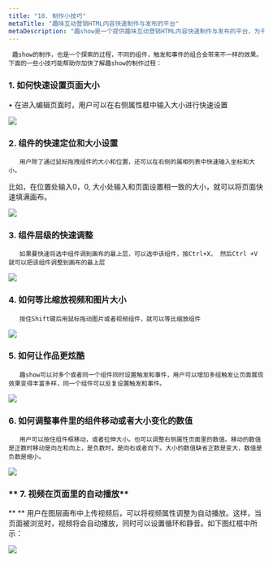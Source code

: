 ```yaml
---
title: "10. 制作小技巧"
metaTitle: "趣味互动营销HTML内容快速制作与发布的平台"
metaDescription: "趣show是一个提供趣味互动营销HTML内容快速制作与发布的平台，为千万的品牌主，中小商家和自媒体提供全新的互动营销视频制作技术支持与营销生态整合。"
---
```

     趣show的制作，也是一个探索的过程，不同的组件，触发和事件的组合会带来不一样的效果。下面的一些小技巧能帮助你加快了解趣show的制作过程：

### **1. 如何快速设置页面大小**

• 在进入编辑页面时，用户可以在右侧属性框中输入大小进行快速设置

![](https://tcs-ga.teambition.net/storage/111p9b4ed235d64b9761082c49fa16862614?Signature=eyJhbGciOiJIUzI1NiIsInR5cCI6IkpXVCJ9.eyJBcHBJRCI6IjU5Mzc3MGZmODM5NjMyMDAyZTAzNThmMSIsIl9hcHBJZCI6IjU5Mzc3MGZmODM5NjMyMDAyZTAzNThmMSIsIl9vcmdhbml6YXRpb25JZCI6IiIsImV4cCI6MTU3OTE2ODc4NCwiaWF0IjoxNTc4NTYzOTg0LCJyZXNvdXJjZSI6Ii9zdG9yYWdlLzExMXA5YjRlZDIzNWQ2NGI5NzYxMDgyYzQ5ZmExNjg2MjYxNCJ9.FaS33oJxwItIuv_Fy7_HcZBIIfGV83LVq3Or8odEqAc&download=1578310153034-17901efd-c4c6-4515-b155-ad2d6865258c.png "")

 

### **2. 组件的快速定位和大小设置**

       用户除了通过鼠标拖拽组件的大小和位置，还可以在右侧的属相列表中快速输入坐标和大小。

比如，在位置处输入0，0, 大小处输入和页面设置相一致的大小，就可以将页面快速填满画布。

![](https://tcs-ga.teambition.net/storage/111p2005adf16929f045875b348bbde7ab5d?Signature=eyJhbGciOiJIUzI1NiIsInR5cCI6IkpXVCJ9.eyJBcHBJRCI6IjU5Mzc3MGZmODM5NjMyMDAyZTAzNThmMSIsIl9hcHBJZCI6IjU5Mzc3MGZmODM5NjMyMDAyZTAzNThmMSIsIl9vcmdhbml6YXRpb25JZCI6IiIsImV4cCI6MTU3OTE2ODc4NCwiaWF0IjoxNTc4NTYzOTg0LCJyZXNvdXJjZSI6Ii9zdG9yYWdlLzExMXAyMDA1YWRmMTY5MjlmMDQ1ODc1YjM0OGJiZGU3YWI1ZCJ9.770BFRs0FHXVS-5nzoM4rUeJXnnWotKsqM3G4MyqNM4&download=1578310153479-272c9b73-ee89-4924-bb25-61ba9189a88a.png "")

 

### **3. 组件层级的快速调整**

       如果要快速将选中组件调到画布的最上层，可以选中该组件，按Ctrl+X， 然后Ctrl +V 就可以把该组件调整到画布的最上层

![](https://tcs-ga.teambition.net/storage/111p3108ba8cb3b1d9913419810da7985ef2?Signature=eyJhbGciOiJIUzI1NiIsInR5cCI6IkpXVCJ9.eyJBcHBJRCI6IjU5Mzc3MGZmODM5NjMyMDAyZTAzNThmMSIsIl9hcHBJZCI6IjU5Mzc3MGZmODM5NjMyMDAyZTAzNThmMSIsIl9vcmdhbml6YXRpb25JZCI6IiIsImV4cCI6MTU3OTE2ODc4NCwiaWF0IjoxNTc4NTYzOTg0LCJyZXNvdXJjZSI6Ii9zdG9yYWdlLzExMXAzMTA4YmE4Y2IzYjFkOTkxMzQxOTgxMGRhNzk4NWVmMiJ9.8Ak2JNwrDQaSDeFWvJFqP5hxTV4r4YKDLNL_eTovvz4&download=1578310153893-4c0e54ca-34c3-4998-88eb-7c89bd313eb7.png "")

 

### **4. 如何等比缩放视频和图片大小**

       按住Shift键后用鼠标拖动图片或者视频组件，就可以等比缩放组件

![](https://tcs-ga.teambition.net/storage/111pb37cec4cf4c1246ef785ca5e8b6ed376?Signature=eyJhbGciOiJIUzI1NiIsInR5cCI6IkpXVCJ9.eyJBcHBJRCI6IjU5Mzc3MGZmODM5NjMyMDAyZTAzNThmMSIsIl9hcHBJZCI6IjU5Mzc3MGZmODM5NjMyMDAyZTAzNThmMSIsIl9vcmdhbml6YXRpb25JZCI6IiIsImV4cCI6MTU3OTE2ODc4NCwiaWF0IjoxNTc4NTYzOTg0LCJyZXNvdXJjZSI6Ii9zdG9yYWdlLzExMXBiMzdjZWM0Y2Y0YzEyNDZlZjc4NWNhNWU4YjZlZDM3NiJ9.-7p1oLK7Ra6jXi6FCav-lFGWJ7Yi23O0DsbEksjuxSU&download=1578310154312-88fa021b-bfaf-464f-b1e8-a279408a8253.png "")

 

### **5. 如何让作品更炫酷**

       趣show可以对多个或者同一个组件同时设置触发和事件，用户可以增加多组触发让页面展现效果变得丰富多样，同一个组件可以反复设置触发和事件。

![](https://tcs-ga.teambition.net/storage/111p4195b9c3bba1339310b4b4b1c8e5bd16?Signature=eyJhbGciOiJIUzI1NiIsInR5cCI6IkpXVCJ9.eyJBcHBJRCI6IjU5Mzc3MGZmODM5NjMyMDAyZTAzNThmMSIsIl9hcHBJZCI6IjU5Mzc3MGZmODM5NjMyMDAyZTAzNThmMSIsIl9vcmdhbml6YXRpb25JZCI6IiIsImV4cCI6MTU3OTE2ODc4NCwiaWF0IjoxNTc4NTYzOTg0LCJyZXNvdXJjZSI6Ii9zdG9yYWdlLzExMXA0MTk1YjljM2JiYTEzMzkzMTBiNGI0YjFjOGU1YmQxNiJ9.00lAkz8NcF9AXE8k1STNNLlD5p2tATBsQ9voca_DCXs&download=1578310154741-47c45bae-a4a4-42ad-bc9c-65cc842cea7a.png "")

 

### **6. 如何调整事件里的组件移动或者大小变化的数值**

       用户可以按住组件框移动，或者拉伸大小。也可以调整右侧属性页面里的数值。移动的数值是正数时移动是向左和向上，是负数时，是向右或者向下。大小的数值缺省正数是变大，数值是负数是缩小。

![](https://tcs-ga.teambition.net/storage/111p39115e9c821453199e47843795de1eba?Signature=eyJhbGciOiJIUzI1NiIsInR5cCI6IkpXVCJ9.eyJBcHBJRCI6IjU5Mzc3MGZmODM5NjMyMDAyZTAzNThmMSIsIl9hcHBJZCI6IjU5Mzc3MGZmODM5NjMyMDAyZTAzNThmMSIsIl9vcmdhbml6YXRpb25JZCI6IiIsImV4cCI6MTU3OTE2ODc4NCwiaWF0IjoxNTc4NTYzOTg0LCJyZXNvdXJjZSI6Ii9zdG9yYWdlLzExMXAzOTExNWU5YzgyMTQ1MzE5OWU0Nzg0Mzc5NWRlMWViYSJ9.9Dfmp1IzajX6tEsb9nLZzbBwZJpTB3xDteGzzfowOqE&download=1578310155259-a3fb2ccd-ac8c-46a6-b850-5a8b5418f528.png "")

 

### ** 7. 视频在页面里的自动播放**

**     **  用户在图层画布中上传视频后，可以将视频属性调整为自动播放。这样，当页面被浏览时，视频将会自动播放，同时可以设置循环和静音。如下图红框中所示：

 

![](https://tcs-ga.teambition.net/storage/111pe9db977c0ff18770cbf525424a5b15e1?Signature=eyJhbGciOiJIUzI1NiIsInR5cCI6IkpXVCJ9.eyJBcHBJRCI6IjU5Mzc3MGZmODM5NjMyMDAyZTAzNThmMSIsIl9hcHBJZCI6IjU5Mzc3MGZmODM5NjMyMDAyZTAzNThmMSIsIl9vcmdhbml6YXRpb25JZCI6IiIsImV4cCI6MTU3OTE2ODc4NCwiaWF0IjoxNTc4NTYzOTg0LCJyZXNvdXJjZSI6Ii9zdG9yYWdlLzExMXBlOWRiOTc3YzBmZjE4NzcwY2JmNTI1NDI0YTViMTVlMSJ9.HP3mYxE_Ytwwu-97hvEaHN5SJnQZb_zQqwqNYLco67w&download=resize%2Cw_2142.png "")

